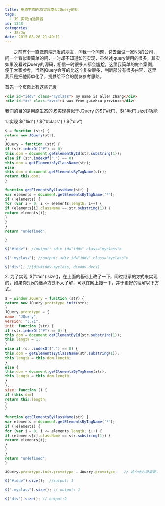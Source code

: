 ```yaml
---
title: 用原生态的JS实现类似JQuery的$(
tags:
  - JS 实现jq选择器
id: 1348
categories:
  - JS/Jq
date: 2015-08-26 21:49:11
---
```


&emsp;&emsp;之前有个一直做前端开发的朋友，问我一个问题，说去面试一家NB的公司，问一个看似很简单的问，一时却不知道如何实现，虽然对jquery使用的很多，其实如果没看过jQuery的源码，相信一时很多人都会尴尬，这里我简单的做个案例，便于大家参考，当然jQuery会写的比这个复杂很多，判断部分有很多内容，这里我只是把他简单化了，提供给不会的朋友参考思路。

首先一个页面上有这些元素
```html
<div id="iddv" class="myclass"> my name is allen zhang</div>
<div id="dv" class="dvcs">i was from guizhou province</div>
```
我们的目的是用原生态的JS实现类似于JQuery 的$("#id")、$("#id").size()功能

1\. 实现 $("#id") / $("#class") / $("div")
```javascript
$ = function (str) {
return new JQuery(str);
}
JQuery = function (str) {
if (str.indexOf("#") == 0)
this.dom = document.getElementById(str.substring(1));
else if (str.indexOf(".") == 0)
this.dom = getElementsByClassName(str);
else
this.dom = document.getElementsByTagName(str);
return this.dom;
}

function getElementsByClassName(str) {
var elements = document.getElementsByTagName('*');
if (!elements) {
for (var i = 0; i <= elements.length; i++) {
if (elements[i].className == str.substring(1)) {
return elements[i];
}
}
}
return "undefined";

}

$("#iddv"); //output: <div id="iddv" class="myclass">

$(".myclass"); //output: <div id="iddv" class="myclass">

$("div"); //[div#iddv.myclass, div#dv.dvcs]
```

2\. 为了实现  $("#id").size()，在上面的基础上改了一下，同过继承的方式来实现的，如果你对js的继承方式不大了解，可以在网上搜一下，并于更好的理解以下方式。
```javascript
$ = window.JQuery = function (str) {
return new JQuery.prototype.init(str);
}
JQuery.prototype = {
name: "JQuery",
version: "1.71",
init: function (str) {
if (str.indexOf("#") == 0) {
this.dom = document.getElementById(str.substring(1));
this.length = 1;
}
else if (str.indexOf(".") == 0) {
this.dom = getElementsByClassName(str.substring(1));
this.length = this.dom.length;
}
else {
this.dom = document.getElementsByTagName(str);
this.length = this.dom.length;
}
},
size: function () {
if (this.dom)
return this.length;
}
}

function getElementsByClassName(str) {
var elements = document.getElementsByTagName('*');
if (!elements) {
for (var i = 0; i <= elements.length; i++) {
if (elements[i].className == str.substring(1)) {
return elements[i];
}
}
}
return "undefined";
}

JQuery.prototype.init.prototype = JQuery.prototype;   // 这个地方很重要，通过原型链的方式，让$拥有size的方法，否则访问不到这个函数。

$("#iddv").size();  //output: 1

$(".myclass").size(); // output: 1

$("div").size(); // output:2
```
&nbsp;